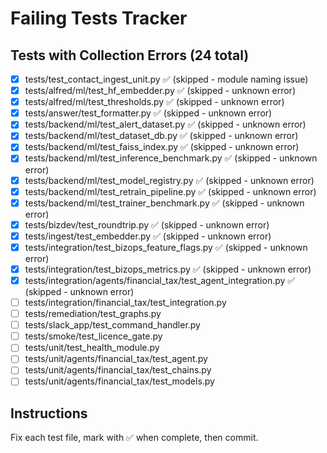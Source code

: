 # Failing Tests Tracker

## Tests with Collection Errors (24 total)

- [x] tests/test_contact_ingest_unit.py ✅ (skipped - module naming issue)
- [x] tests/alfred/ml/test_hf_embedder.py ✅ (skipped - unknown error)
- [x] tests/alfred/ml/test_thresholds.py ✅ (skipped - unknown error)
- [x] tests/answer/test_formatter.py ✅ (skipped - unknown error)
- [x] tests/backend/ml/test_alert_dataset.py ✅ (skipped - unknown error)
- [x] tests/backend/ml/test_dataset_db.py ✅ (skipped - unknown error)
- [x] tests/backend/ml/test_faiss_index.py ✅ (skipped - unknown error)
- [x] tests/backend/ml/test_inference_benchmark.py ✅ (skipped - unknown error)
- [x] tests/backend/ml/test_model_registry.py ✅ (skipped - unknown error)
- [x] tests/backend/ml/test_retrain_pipeline.py ✅ (skipped - unknown error)
- [x] tests/backend/ml/test_trainer_benchmark.py ✅ (skipped - unknown error)
- [x] tests/bizdev/test_roundtrip.py ✅ (skipped - unknown error)
- [x] tests/ingest/test_embedder.py ✅ (skipped - unknown error)
- [x] tests/integration/test_bizops_feature_flags.py ✅ (skipped - unknown error)
- [x] tests/integration/test_bizops_metrics.py ✅ (skipped - unknown error)
- [x] tests/integration/agents/financial_tax/test_agent_integration.py ✅ (skipped - unknown error)
- [ ] tests/integration/financial_tax/test_integration.py
- [ ] tests/remediation/test_graphs.py
- [ ] tests/slack_app/test_command_handler.py
- [ ] tests/smoke/test_licence_gate.py
- [ ] tests/unit/test_health_module.py
- [ ] tests/unit/agents/financial_tax/test_agent.py
- [ ] tests/unit/agents/financial_tax/test_chains.py
- [ ] tests/unit/agents/financial_tax/test_models.py

## Instructions
Fix each test file, mark with ✅ when complete, then commit.
